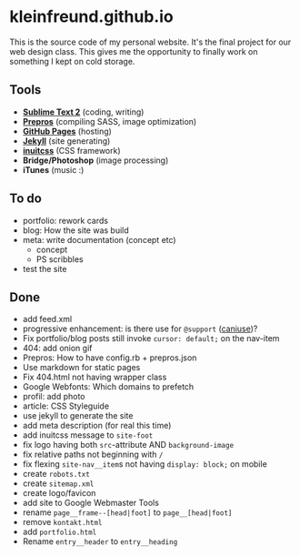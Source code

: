 # kleinfreund.github.io

This is the source code of my personal website. It's the final project for our web design class. This gives me the opportunity to finally work on something I kept on cold storage.

## Tools

- __[Sublime Text 2](http://www.sublimetext.com/)__ (coding, writing)
- __[Prepros](http://alphapixels.com/prepros/)__ (compiling SASS, image optimization)
- __[GitHub Pages](http://pages.github.com/)__ (hosting)
- __[Jekyll](http://jekyllrb.com/)__ (site generating)
- __[inuitcss](http://inuitcss.com/)__ (CSS framework)
- __Bridge/Photoshop__ (image processing)
- __iTunes__ (music :)

## To do

- portfolio: rework cards
- blog: How the site was build
- meta: write documentation (concept etc)
  - concept
  - PS scribbles
- test the site

## Done

- add feed.xml
- progressive enhancement: is there use for `@support` ([caniuse](http://caniuse.com/css-featurequeries))? 
- Fix portfolio/blog posts still invoke `cursor: default;` on the nav-item
- 404: add onion gif
- Prepros: How to have config.rb + prepros.json
- Use markdown for static pages
- Fix 404.html not having wrapper class
- Google Webfonts: Which domains to prefetch
- profil: add photo
- article: CSS Styleguide
- use jekyll to generate the site
- add meta description (for real this time)
- add inuitcss message to `site-foot`
- fix logo having both `src`-attribute AND `background-image`
- fix relative paths not beginning with `/`
- fix flexing `site-nav__item`s not having `display: block;` on mobile
- create `robots.txt`
- create `sitemap.xml`
- create logo/favicon
- add site to Google Webmaster Tools
- rename `page__frame--[head|foot]` to `page__[head|foot]`
- remove `kontakt.html`
- add `portfolio.html`
- Rename `entry__header` to `entry__heading`
